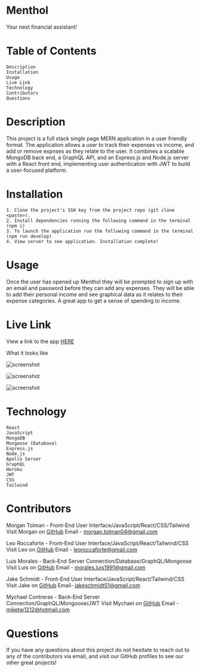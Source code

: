 # Menthol

Your next financial assistant!

# Table of Contents

    Description
    Installation
    Usage
    Live Link
    Technology
    Contributors
    Questions

# Description 

This project is a full stack single page MERN application in a user friendly format. The application allows a user to track their expenses vs income, and add or remove expnses as they relate to the user. It combines a scalable MongoDB back end, a GraphQL API, and an Express.js and Node.js server with a React front end, implementing user authentication with JWT to build a user-focused platform. 

# Installation 

    1. Clone the project's SSH key from the project repo (git clone <paste>).
    2. Install dependencies running the following command in the terminal (npm i)
    3. To launch the application run the following command in the terminal (npm run develop)
    4. View server to see application. Installation complete!

# Usage 

Once the user has opened up Menthol they will be prompted to sign up with an email and password before they can add any expenses. They will be able to add their personal income and see graphical data as it relates to their expense categories. A great app to get a sense of spending to income. 

# Live Link

View a link to the app [HERE]()

What it looks like

![screenshot]()

![screenshot]()

![screenshot]()

# Technology

    React
    JavaScript
    MongoDB
    Mongoose (Database)
    Express.js
    Node.js
    Apollo Server
    GraphQL
    Heroku
    JWT
    CSS 
    Tailwind

# Contributors

Morgan Tolman -  Front-End User Interface/JavaScript/React/CSS/Tailwind
Visit Morgan on [GitHub](https://github.com/unheardof77)
Email - morgan.tolman04@gmail.com

Leo Roccaforte -  Front-End User Interface/JavaScript/React/Tailwind/CSS
Visit Leo on [GitHub](https://github.com/LeoRocca40)
Email - leoroccaforte@gmail.com

Luis Morales - Back-End Server Connection/Database/GraphQL/Mongoose
Visit Luis on [GitHub](https://github.com/FunnyLookingFish)
Email - morales.luis1991@gmail.com

Jake Schmidt -  Front-End User Interface/JavaScript/React/Tailwind/CSS
Visit Jake on [GitHub](https://github.com/jr213)
Email- jakeschmidt51@gmail.com

Mychael Contreras - Back-End Server Connection/GraphQL/Mongoose/JWT
Visit Mychael on [GitHub](https://github.com/MychaelC)
Email - miketw1212@hotmail.com

# Questions 

If you have any questions about this project do not hesitate to reach out to any of the contributors via email, and visit our GitHub profiles to see our other great projects!

